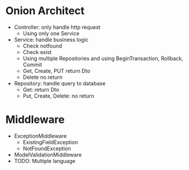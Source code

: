 # Onion Architect
- Controller: only handle http request
  - Using only one Service
- Service: handle business logic
  - Check notfound
  - Check exist
  - Using multiple Repositories and using BeginTransaction, Rollback, Commit
  - Get, Create, PUT return Dto
  - Delete no return
- Repository: handle query to database
  - Get: return Dto
  - Put, Create, Delete: no return

# Middleware
- ExceptionMiddleware
  - ExistingFieldException
  - NotFoundException
- ModelValidationMiddleware
- TODO: Multiple language
